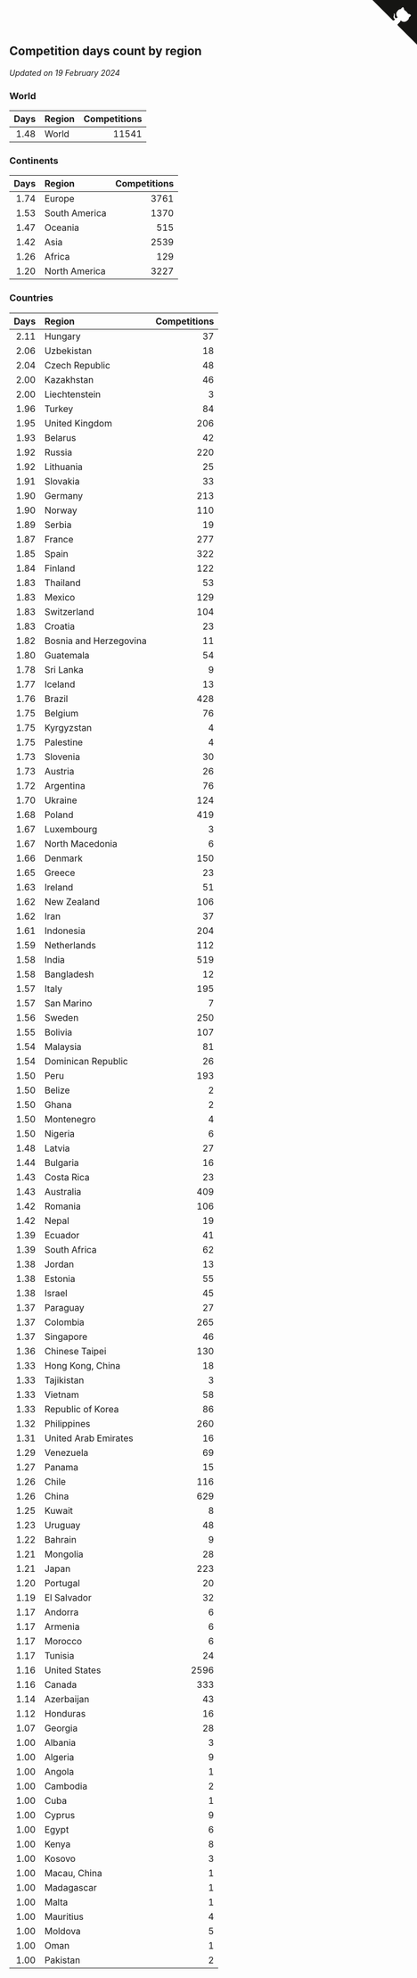 ## Competition days count by region

*Updated on 19 February 2024*


### World

| Days | Region | Competitions |
| ---: | :--- | ---: |
| 1.48 | World | 11541 |

### Continents

| Days | Region | Competitions |
| ---: | :--- | ---: |
| 1.74 | Europe | 3761 |
| 1.53 | South America | 1370 |
| 1.47 | Oceania | 515 |
| 1.42 | Asia | 2539 |
| 1.26 | Africa | 129 |
| 1.20 | North America | 3227 |

### Countries

| Days | Region | Competitions |
| ---: | :--- | ---: |
| 2.11 | Hungary | 37 |
| 2.06 | Uzbekistan | 18 |
| 2.04 | Czech Republic | 48 |
| 2.00 | Kazakhstan | 46 |
| 2.00 | Liechtenstein | 3 |
| 1.96 | Turkey | 84 |
| 1.95 | United Kingdom | 206 |
| 1.93 | Belarus | 42 |
| 1.92 | Russia | 220 |
| 1.92 | Lithuania | 25 |
| 1.91 | Slovakia | 33 |
| 1.90 | Germany | 213 |
| 1.90 | Norway | 110 |
| 1.89 | Serbia | 19 |
| 1.87 | France | 277 |
| 1.85 | Spain | 322 |
| 1.84 | Finland | 122 |
| 1.83 | Thailand | 53 |
| 1.83 | Mexico | 129 |
| 1.83 | Switzerland | 104 |
| 1.83 | Croatia | 23 |
| 1.82 | Bosnia and Herzegovina | 11 |
| 1.80 | Guatemala | 54 |
| 1.78 | Sri Lanka | 9 |
| 1.77 | Iceland | 13 |
| 1.76 | Brazil | 428 |
| 1.75 | Belgium | 76 |
| 1.75 | Kyrgyzstan | 4 |
| 1.75 | Palestine | 4 |
| 1.73 | Slovenia | 30 |
| 1.73 | Austria | 26 |
| 1.72 | Argentina | 76 |
| 1.70 | Ukraine | 124 |
| 1.68 | Poland | 419 |
| 1.67 | Luxembourg | 3 |
| 1.67 | North Macedonia | 6 |
| 1.66 | Denmark | 150 |
| 1.65 | Greece | 23 |
| 1.63 | Ireland | 51 |
| 1.62 | New Zealand | 106 |
| 1.62 | Iran | 37 |
| 1.61 | Indonesia | 204 |
| 1.59 | Netherlands | 112 |
| 1.58 | India | 519 |
| 1.58 | Bangladesh | 12 |
| 1.57 | Italy | 195 |
| 1.57 | San Marino | 7 |
| 1.56 | Sweden | 250 |
| 1.55 | Bolivia | 107 |
| 1.54 | Malaysia | 81 |
| 1.54 | Dominican Republic | 26 |
| 1.50 | Peru | 193 |
| 1.50 | Belize | 2 |
| 1.50 | Ghana | 2 |
| 1.50 | Montenegro | 4 |
| 1.50 | Nigeria | 6 |
| 1.48 | Latvia | 27 |
| 1.44 | Bulgaria | 16 |
| 1.43 | Costa Rica | 23 |
| 1.43 | Australia | 409 |
| 1.42 | Romania | 106 |
| 1.42 | Nepal | 19 |
| 1.39 | Ecuador | 41 |
| 1.39 | South Africa | 62 |
| 1.38 | Jordan | 13 |
| 1.38 | Estonia | 55 |
| 1.38 | Israel | 45 |
| 1.37 | Paraguay | 27 |
| 1.37 | Colombia | 265 |
| 1.37 | Singapore | 46 |
| 1.36 | Chinese Taipei | 130 |
| 1.33 | Hong Kong, China | 18 |
| 1.33 | Tajikistan | 3 |
| 1.33 | Vietnam | 58 |
| 1.33 | Republic of Korea | 86 |
| 1.32 | Philippines | 260 |
| 1.31 | United Arab Emirates | 16 |
| 1.29 | Venezuela | 69 |
| 1.27 | Panama | 15 |
| 1.26 | Chile | 116 |
| 1.26 | China | 629 |
| 1.25 | Kuwait | 8 |
| 1.23 | Uruguay | 48 |
| 1.22 | Bahrain | 9 |
| 1.21 | Mongolia | 28 |
| 1.21 | Japan | 223 |
| 1.20 | Portugal | 20 |
| 1.19 | El Salvador | 32 |
| 1.17 | Andorra | 6 |
| 1.17 | Armenia | 6 |
| 1.17 | Morocco | 6 |
| 1.17 | Tunisia | 24 |
| 1.16 | United States | 2596 |
| 1.16 | Canada | 333 |
| 1.14 | Azerbaijan | 43 |
| 1.12 | Honduras | 16 |
| 1.07 | Georgia | 28 |
| 1.00 | Albania | 3 |
| 1.00 | Algeria | 9 |
| 1.00 | Angola | 1 |
| 1.00 | Cambodia | 2 |
| 1.00 | Cuba | 1 |
| 1.00 | Cyprus | 9 |
| 1.00 | Egypt | 6 |
| 1.00 | Kenya | 8 |
| 1.00 | Kosovo | 3 |
| 1.00 | Macau, China | 1 |
| 1.00 | Madagascar | 1 |
| 1.00 | Malta | 1 |
| 1.00 | Mauritius | 4 |
| 1.00 | Moldova | 5 |
| 1.00 | Oman | 1 |
| 1.00 | Pakistan | 2 |


<a href="https://github.com/jonatanklosko/wca_statistics" class="github-corner" aria-label="View source on Github"><svg width="80" height="80" viewBox="0 0 250 250" style="fill:#151513; color:#fff; position: absolute; top: 0; border: 0; right: 0;" aria-hidden="true"><path d="M0,0 L115,115 L130,115 L142,142 L250,250 L250,0 Z"></path><path d="M128.3,109.0 C113.8,99.7 119.0,89.6 119.0,89.6 C122.0,82.7 120.5,78.6 120.5,78.6 C119.2,72.0 123.4,76.3 123.4,76.3 C127.3,80.9 125.5,87.3 125.5,87.3 C122.9,97.6 130.6,101.9 134.4,103.2" fill="currentColor" style="transform-origin: 130px 106px;" class="octo-arm"></path><path d="M115.0,115.0 C114.9,115.1 118.7,116.5 119.8,115.4 L133.7,101.6 C136.9,99.2 139.9,98.4 142.2,98.6 C133.8,88.0 127.5,74.4 143.8,58.0 C148.5,53.4 154.0,51.2 159.7,51.0 C160.3,49.4 163.2,43.6 171.4,40.1 C171.4,40.1 176.1,42.5 178.8,56.2 C183.1,58.6 187.2,61.8 190.9,65.4 C194.5,69.0 197.7,73.2 200.1,77.6 C213.8,80.2 216.3,84.9 216.3,84.9 C212.7,93.1 206.9,96.0 205.4,96.6 C205.1,102.4 203.0,107.8 198.3,112.5 C181.9,128.9 168.3,122.5 157.7,114.1 C157.9,116.9 156.7,120.9 152.7,124.9 L141.0,136.5 C139.8,137.7 141.6,141.9 141.8,141.8 Z" fill="currentColor" class="octo-body"></path></svg></a><style>.github-corner:hover .octo-arm{animation:octocat-wave 560ms ease-in-out}@keyframes octocat-wave{0%,100%{transform:rotate(0)}20%,60%{transform:rotate(-25deg)}40%,80%{transform:rotate(10deg)}}@media (max-width:500px){.github-corner:hover .octo-arm{animation:none}.github-corner .octo-arm{animation:octocat-wave 560ms ease-in-out}}</style>
